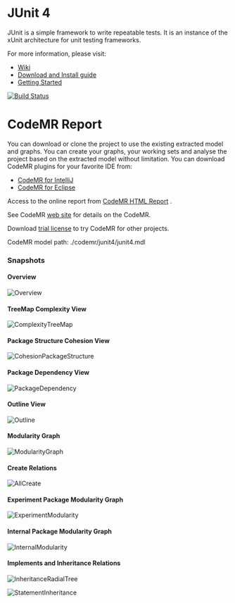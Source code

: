 # JUnit 4
JUnit is a simple framework to write repeatable tests. It is an instance of the xUnit architecture for unit testing frameworks.

For more information, please visit:
* [Wiki](https://github.com/junit-team/junit4/wiki)
* [Download and Install guide](https://github.com/junit-team/junit4/wiki/Download-and-Install)
* [Getting Started](https://github.com/junit-team/junit4/wiki/Getting-started)

[![Build Status](https://travis-ci.org/junit-team/junit4.svg?branch=main)](https://travis-ci.org/junit-team/junit4)

CodeMR Report
=================


You can download or clone the project to use the existing extracted model and graphs. 
You can create your graphs, your working sets and analyse the project based on the extracted model without limitation. 
You can download CodeMR plugins for your favorite IDE from:
- [CodeMR for IntelliJ](https://plugins.jetbrains.com/plugin/10811-codemr)
- [CodeMR for Eclipse](https://marketplace.eclipse.org/content/codemr-software-quality-tool) 


Access to the online report from  [CodeMR HTML Report](https://codemr.co.uk/case-reports/junit4/main_report/htmlx/lbd/dashboard.html) .

See CodeMR [web site](https://www.codemr.co.uk) for details on the CodeMR.

Download [trial license](https://www.codemr.co.uk/downloads) to try CodeMR for other projects.


CodeMR model path: ./codemr/junit4/junit4.mdl


### Snapshots ###

#### Overview #### 
![Overview](codemr/junit4/snapshots/Overview.png)

#### TreeMap Complexity View #### 
![ComplexityTreeMap](codemr/junit4/snapshots/ComplexityTreeMap.png)

#### Package Structure Cohesion View #### 
![CohesionPackageStructure](codemr/junit4/snapshots/CohesionPackageStructure.png)

#### Package Dependency View #### 
![PackageDependency](codemr/junit4/snapshots/PackageDependency.png)

#### Outline View #### 
![Outline](codemr/junit4/snapshots/Outline.png)


#### Modularity Graph #### 
![ModularityGraph](codemr/junit4/snapshots/AllModularity.png)

#### Create Relations #### 
![AllCreate](codemr/junit4/snapshots/AllCreate.png)

#### Experiment Package Modularity Graph #### 
![ExperimentModularity](codemr/junit4/snapshots/ExperimentModularity.png)

#### Internal Package Modularity Graph #### 
![InternalModularity](codemr/junit4/snapshots/InternalModularity.png)

#### Implements and Inheritance Relations #### 
![InheritanceRadialTree](codemr/junit4/snapshots/InheritanceRadialTree.png)

![StatementInheritance](codemr/junit4/snapshots/StatementInheritance.png)
